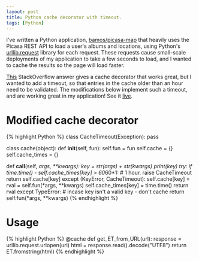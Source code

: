 ```yaml
---
layout: post
title: Python cache decorator with timeout.
tags: [Python]
---
```


I've written a Python application, [bamos/picasa-map][picasa-map]
that heavily uses the Picasa REST API to load a user's albums and locations,
using Python's [urllib.request][url-req] library for each request.
These requests cause small-scale deployments of my application
to take a few seconds to load, and I wanted to cache the results
so the page will load faster.

[This][so] StackOverflow answer gives a cache decorator that works great,
but I wanted to add a timeout, so that entries in the cache older
than an hour need to be validated.
The modifications below implement such a timeout,
and are working great in my application!
See it [live][picasa-map-heroku].

# Modified cache decorator
{% highlight Python %}
class CacheTimeout(Exception): pass

class cache(object):
  def __init__(self, fun):
    self.fun = fun
    self.cache = {}
    self.cache_times = {}

  def __call__(self, *args, **kwargs):
    key  = str(args) + str(kwargs)
    print(key)
    try:
      if time.time() - self.cache_times[key] > 60*60*1: # 1 hour.
        raise CacheTimeout
      return self.cache[key]
    except (KeyError, CacheTimeout):
      self.cache[key] = rval = self.fun(*args, **kwargs)
      self.cache_times[key] = time.time()
      return rval
    except TypeError: # incase key isn't a valid key - don't cache
      return self.fun(*args, **kwargs)
{% endhighlight %}

# Usage
{% highlight Python %}
@cache
def get_ET_from_URL(url):
  response = urllib.request.urlopen(url)
  html = response.read().decode("UTF8")
  return ET.fromstring(html)
{% endhighlight %}

[picasa-map]: https://github.com/bamos/picasa-map
[picasa-map-heroku]: http://picasa-map.herokuapp.com
[url-req]: http://docs.python.org/3.3/library/urllib.request.html#module-urllib.request
[so]: http://stackoverflow.com/a/149917/1381755
